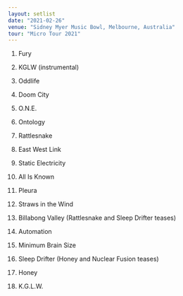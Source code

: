 ```yaml
---
layout: setlist
date: "2021-02-26"
venue: "Sidney Myer Music Bowl, Melbourne, Australia"
tour: "Micro Tour 2021"
---
```



 1. Fury

 2. KGLW
    (instrumental)

 3. Oddlife

 4. Doom City

 5. O.N.E.

 6. Ontology

 7. Rattlesnake

 8. East West Link

 9. Static Electricity

10. All Is Known

11. Pleura

12. Straws in the Wind

13. Billabong Valley
    (Rattlesnake and Sleep Drifter teases)

14. Automation

15. Minimum Brain Size

16. Sleep Drifter
    (Honey and Nuclear Fusion teases)

17. Honey

18. K.G.L.W.


